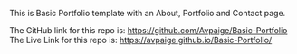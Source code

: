 This is Basic Portfolio template with an About, Portfolio and Contact page. 


The GitHub link for this repo is: https://github.com/Avpaige/Basic-Portfolio
The Live Link for this repo is: https://avpaige.github.io/Basic-Portfolio/